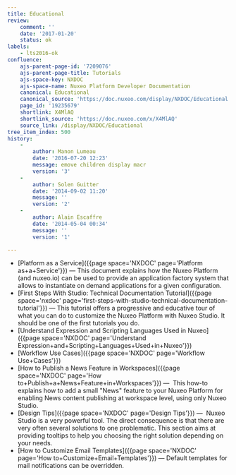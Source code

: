 ```yaml
---
title: Educational
review:
    comment: ''
    date: '2017-01-20'
    status: ok
labels:
    - lts2016-ok
confluence:
    ajs-parent-page-id: '7209076'
    ajs-parent-page-title: Tutorials
    ajs-space-key: NXDOC
    ajs-space-name: Nuxeo Platform Developer Documentation
    canonical: Educational
    canonical_source: 'https://doc.nuxeo.com/display/NXDOC/Educational'
    page_id: '19235679'
    shortlink: X4MlAQ
    shortlink_source: 'https://doc.nuxeo.com/x/X4MlAQ'
    source_link: /display/NXDOC/Educational
tree_item_index: 500
history:
    -
        author: Manon Lumeau
        date: '2016-07-20 12:23'
        message: emove children display macr
        version: '3'
    -
        author: Solen Guitter
        date: '2014-09-02 11:20'
        message: ''
        version: '2'
    -
        author: Alain Escaffre
        date: '2014-05-04 00:34'
        message: ''
        version: '1'

---
```

*   [Platform as a Service]({{page space='NXDOC' page='Platform as+a+Service'}})&nbsp;&mdash;&nbsp;This document explains how the Nuxeo Platform (and nuxeo.io) can be used to provide an application factory system that allows to instantiate on demand applications for a given configuration.
*   [First Steps With Studio: Technical Documentation Tutorial]({{page space='nxdoc' page='first-steps-with-studio-technical-documentation-tutorial'}})&nbsp;&mdash;&nbsp;This tutorial offers a progressive and educative tour of what you can do to customize the Nuxeo Platform with Nuxeo Studio. It should be one of the first tutorials you do.
*   [Understand Expression and Scripting Languages Used in Nuxeo]({{page space='NXDOC' page='Understand Expression+and+Scripting+Languages+Used+in+Nuxeo'}})
*   [Workflow Use Cases]({{page space='NXDOC' page='Workflow Use+Cases'}})
*   [How to Publish a News Feature in Workspaces]({{page space='NXDOC' page='How to+Publish+a+News+Feature+in+Workspaces'}})&nbsp;&mdash;&nbsp; This how-to explains how to add a&nbsp;small "News" feature to your Nuxeo Platform for enabling News content publishing at workspace level, using only Nuxeo Studio.
*   [Design Tips]({{page space='NXDOC' page='Design Tips'}})&nbsp;&mdash;&nbsp; Nuxeo Studio is a very powerful tool. The direct consequence is that there are very often several solutions to one problematic. This section aims at providing tooltips to help you choosing the right solution depending on your needs.
*   [How to Customize Email Templates]({{page space='NXDOC' page='How to+Customize+Email+Templates'}})&nbsp;&mdash;&nbsp;Default templates for mail notifications can be overridden. 

